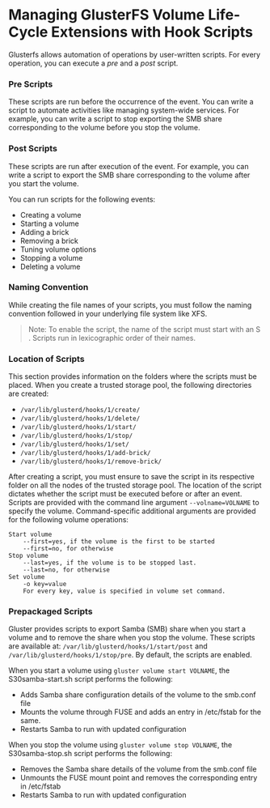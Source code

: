 # Managing GlusterFS Volume Life-Cycle Extensions with Hook Scripts

Glusterfs allows automation of operations by user-written scripts. For every operation, you can execute a _pre_ and a _post_ script.

### Pre Scripts

These scripts are run before the occurrence of the event. You can write a script to automate activities like managing system-wide services. For example, you can write a script to stop exporting the SMB share corresponding to the volume before you stop the volume.

### Post Scripts

These scripts are run after execution of the event. For example, you can write a script to export the SMB share corresponding to the volume after you start the volume.

You can run scripts for the following events:

- Creating a volume
- Starting a volume
- Adding a brick
- Removing a brick
- Tuning volume options
- Stopping a volume
- Deleting a volume

### Naming Convention

While creating the file names of your scripts, you must follow the naming convention followed in your underlying file system like XFS.

> Note: To enable the script, the name of the script must start with an S . Scripts run in lexicographic order of their names.

### Location of Scripts

This section provides information on the folders where the scripts must be placed. When you create a trusted storage pool, the following directories are created:

- `/var/lib/glusterd/hooks/1/create/`
- `/var/lib/glusterd/hooks/1/delete/`
- `/var/lib/glusterd/hooks/1/start/`
- `/var/lib/glusterd/hooks/1/stop/`
- `/var/lib/glusterd/hooks/1/set/`
- `/var/lib/glusterd/hooks/1/add-brick/`
- `/var/lib/glusterd/hooks/1/remove-brick/`

After creating a script, you must ensure to save the script in its respective folder on all the nodes of the trusted storage pool. The location of the script dictates whether the script must be executed before or after an event. Scripts are provided with the command line argument `--volname=VOLNAME` to specify the volume. Command-specific additional arguments are provided for the following volume operations:

```{ .text .no-copy }
Start volume
    --first=yes, if the volume is the first to be started
    --first=no, for otherwise
Stop volume
    --last=yes, if the volume is to be stopped last.
    --last=no, for otherwise
Set volume
    -o key=value
    For every key, value is specified in volume set command.
```

### Prepackaged Scripts

Gluster provides scripts to export Samba (SMB) share when you start a volume and to remove the share when you stop the volume. These scripts are available at: `/var/lib/glusterd/hooks/1/start/post` and `/var/lib/glusterd/hooks/1/stop/pre`. By default, the scripts are enabled.

When you start a volume using `gluster volume start VOLNAME`, the S30samba-start.sh script performs the following:

- Adds Samba share configuration details of the volume to the smb.conf file
- Mounts the volume through FUSE and adds an entry in /etc/fstab for the same.
- Restarts Samba to run with updated configuration

When you stop the volume using `gluster volume stop VOLNAME`, the S30samba-stop.sh script performs the following:

- Removes the Samba share details of the volume from the smb.conf file
- Unmounts the FUSE mount point and removes the corresponding entry in
  /etc/fstab
- Restarts Samba to run with updated configuration
